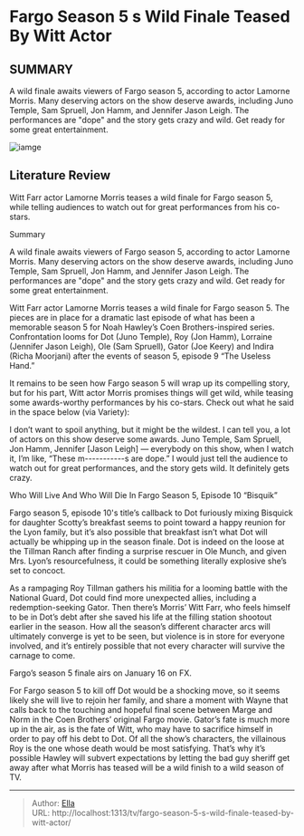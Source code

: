 # Fargo Season 5 s Wild Finale Teased By Witt Actor


## SUMMARY 



  A wild finale awaits viewers of Fargo season 5, according to actor Lamorne Morris.   Many deserving actors on the show deserve awards, including Juno Temple, Sam Spruell, Jon Hamm, and Jennifer Jason Leigh.   The performances are &#34;dope&#34; and the story gets crazy and wild. Get ready for some great entertainment.  

![iamge](https://static1.srcdn.com/wordpress/wp-content/uploads/2024/01/lamorne-morris-as-witt-farr-in-fargo-season-5.jpg)

## Literature Review
Witt Farr actor Lamorne Morris teases a wild finale for Fargo season 5, while telling audiences to watch out for great performances from his co-stars.





Summary

  A wild finale awaits viewers of Fargo season 5, according to actor Lamorne Morris.   Many deserving actors on the show deserve awards, including Juno Temple, Sam Spruell, Jon Hamm, and Jennifer Jason Leigh.   The performances are &#34;dope&#34; and the story gets crazy and wild. Get ready for some great entertainment.  







Witt Farr actor Lamorne Morris teases a wild finale for Fargo season 5. The pieces are in place for a dramatic last episode of what has been a memorable season 5 for Noah Hawley’s Coen Brothers-inspired series. Confrontation looms for Dot (Juno Temple), Roy (Jon Hamm), Lorraine (Jennifer Jason Leigh), Ole (Sam Spruell), Gator (Joe Keery) and Indira (Richa Moorjani) after the events of season 5, episode 9 “The Useless Hand.”

It remains to be seen how Fargo season 5 will wrap up its compelling story, but for his part, Witt actor Morris promises things will get wild, while teasing some awards-worthy performances by his co-stars. Check out what he said in the space below (via Variety):


I don’t want to spoil anything, but it might be the wildest. I can tell you, a lot of actors on this show deserve some awards. Juno Temple, Sam Spruell, Jon Hamm, Jennifer [Jason Leigh] — everybody on this show, when I watch it, I’m like, “These m-----------s are dope.” I would just tell the audience to watch out for great performances, and the story gets wild. It definitely gets crazy.






 Who Will Live And Who Will Die In Fargo Season 5, Episode 10 “Bisquik” 
          

Fargo season 5, episode 10&#39;s title’s callback to Dot furiously mixing Bisquick for daughter Scotty’s breakfast seems to point toward a happy reunion for the Lyon family, but it’s also possible that breakfast isn’t what Dot will actually be whipping up in the season finale. Dot is indeed on the loose at the Tillman Ranch after finding a surprise rescuer in Ole Munch, and given Mrs. Lyon’s resourcefulness, it could be something literally explosive she’s set to concoct.

As a rampaging Roy Tillman gathers his militia for a looming battle with the National Guard, Dot could find more unexpected allies, including a redemption-seeking Gator. Then there’s Morris’ Witt Farr, who feels himself to be in Dot’s debt after she saved his life at the filling station shootout earlier in the season. How all the season’s different character arcs will ultimately converge is yet to be seen, but violence is in store for everyone involved, and it’s entirely possible that not every character will survive the carnage to come.






Fargo’s season 5 finale airs on January 16 on FX.




For Fargo season 5 to kill off Dot would be a shocking move, so it seems likely she will live to rejoin her family, and share a moment with Wayne that calls back to the touching and hopeful final scene between Marge and Norm in the Coen Brothers’ original Fargo movie. Gator’s fate is much more up in the air, as is the fate of Witt, who may have to sacrifice himself in order to pay off his debt to Dot. Of all the show’s characters, the villainous Roy is the one whose death would be most satisfying. That’s why it’s possible Hawley will subvert expectations by letting the bad guy sheriff get away after what Morris has teased will be a wild finish to a wild season of TV.



---

> Author: [Ella](https://instagram.hk.cn/)  
> URL: http://localhost:1313/tv/fargo-season-5-s-wild-finale-teased-by-witt-actor/  

